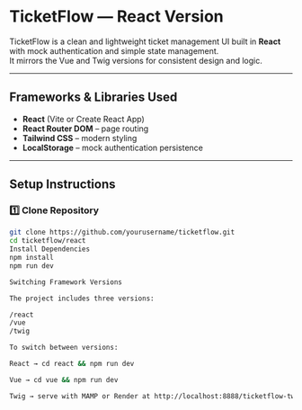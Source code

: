 # TicketFlow — React Version

TicketFlow is a clean and lightweight ticket management UI built in **React** with mock authentication and simple state management.  
It mirrors the Vue and Twig versions for consistent design and logic.

---

##  Frameworks & Libraries Used

- **React** (Vite or Create React App)
- **React Router DOM** – page routing
- **Tailwind CSS** – modern styling
- **LocalStorage** – mock authentication persistence

---

##  Setup Instructions

### 1️⃣ Clone Repository
```bash
git clone https://github.com/yourusername/ticketflow.git
cd ticketflow/react
Install Dependencies
npm install
npm run dev

Switching Framework Versions

The project includes three versions:

/react
/vue
/twig

To switch between versions:

React → cd react && npm run dev

Vue → cd vue && npm run dev

Twig → serve with MAMP or Render at http://localhost:8888/ticketflow-twig

